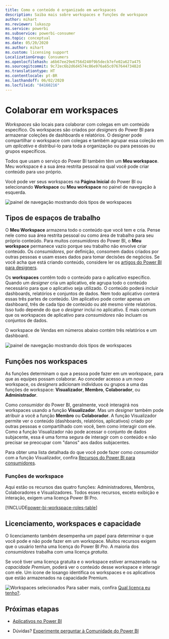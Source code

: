 ```yaml
---
title: Como o conteúdo é organizado em workspaces
description: Saiba mais sobre workspaces e funções de workspace
author: mihart
ms.reviewer: lukaszp
ms.service: powerbi
ms.subservice: powerbi-consumer
ms.topic: conceptual
ms.date: 05/20/2020
ms.author: mihart
ms.custom: licensing support
LocalizationGroup: Consumers
ms.openlocfilehash: a6b67ee29e6756d240f9b5decb7efe02a627a475
ms.sourcegitcommit: 9c72ec6b2d6d4574c86e976a65c076764473482d
ms.translationtype: HT
ms.contentlocale: pt-BR
ms.lasthandoff: 06/02/2020
ms.locfileid: "84160216"
---
```

# <a name="collaborate-in-workspaces"></a>Colaborar em workspaces

 *Workspaces* são locais para colaborar com colegas em um conteúdo específico. Os workspaces são criados por *designers* do Power BI para armazenar coleções de dashboards e relatórios. O designer pode compartilhar o workspace com colegas e também agrupar essa coleção em um *aplicativo* e distribuí-lo para toda a organização ou para pessoas ou grupos específicos. 

 Todos que usam o serviço do Power BI também têm um **Meu workspace**.  Meu workspace é a sua área restrita pessoal na qual você pode criar conteúdo para uso próprio.

 Você pode ver seus workspaces na **Página Inicial** do Power BI ou selecionando **Workspace** ou **Meu workspace** no painel de navegação à esquerda.

 ![painel de navegação mostrando dois tipos de workspaces](media/end-user-workspaces/power-bi-home.png)

## <a name="types-of-workspaces"></a>Tipos de espaços de trabalho
O **Meu Workspace** armazena todo o conteúdo que você tem e cria. Pense nele como sua área restrita pessoal ou como área de trabalho para seu próprio conteúdo. Para muitos *consumidores* do Power BI, o **Meu workspace** permanece vazio porque seu trabalho não envolve criar conteúdo. Os *consumidores*, por definição, consomem dados criados por outras pessoas e usam esses dados para tomar decisões de negócios. Se você acha que está criando conteúdo, considere ler os [artigos do Power BI para designers](../create-reports/index.yml).

Os **workspaces** contêm todo o conteúdo para o aplicativo específico. Quando um *designer* cria um aplicativo, ele agrupa todo o conteúdo necessário para que o aplicativo seja utilizado. O conteúdo poderá incluir dashboards, relatórios e conjuntos de dados. Nem todo aplicativo conterá essas três partes de conteúdo. Um aplicativo pode conter apenas um dashboard, três de cada tipo de conteúdo ou até mesmo vinte relatórios. Isso tudo depende do que o *designer* inclui no aplicativo. É mais comum que os workspaces de aplicativo para *consumidores* não incluam os conjuntos de dados.

O workspace de Vendas em números abaixo contém três relatórios e um dashboard. 

![painel de navegação mostrando dois tipos de workspaces](media/end-user-workspaces/power-bi-app-workspace.png)

## <a name="roles-in-the-workspaces"></a>Funções nos workspaces

As funções determinam o que a pessoa pode fazer em um workspace, para que as equipes possam colaborar.  Ao conceder acesso a um novo workspace, os *designers* adicionam indivíduos ou grupos a uma das funções de workspace: **Visualizador**, **Membro**, **Colaborador**, ou **Administrador**. 


Como *consumidor* do Power BI, geralmente, você interagirá nos workspaces usando a função **Visualizador**. Mas um *designer* também pode atribuir a você a função **Membro** ou **Colaborador**. A função Visualizador permite ver o conteúdo (dashboards, relatórios, aplicativos) criado por outras pessoas e compartilhado com você, bem como interagir com ele. Como a função Visualizador não pode acessar o conjunto de dados subjacente, essa é uma forma segura de interagir com o conteúdo e não precisar se preocupar com "danos" aos dados subjacentes.


Para obter uma lista detalhada do que você pode fazer como *consumidor* com a função Visualizador, confira [Recursos do Power BI para consumidores](end-user-features.md).


### <a name="workspace-roles"></a>Funções de workspace

Aqui estão os recursos das quatro funções: Administradores, Membros, Colaboradores e Visualizadores. Todos esses recursos, exceto exibição e interação, exigem uma licença Power BI Pro.

[!INCLUDE[power-bi-workspace-roles-table](../includes/power-bi-workspace-roles-table.md)]

## <a name="licensing-workspaces-and-capacity"></a>Licenciamento, workspaces e capacidade
O licenciamento também desempenha um papel para determinar o que você pode e não pode fazer em um workspace. Muitos recursos exigem que o usuário tenha uma licença do Power BI *Pro*. A maioria dos *consumidores* trabalha com uma licença *gratuita*. 

Se você tiver uma licença gratuita e o workspace estiver armazenado na *capacidade Premium*, poderá ver o conteúdo desse workspace e interagir com ele. Um ícone de losango identifica os workspaces e os aplicativos que estão armazenados na capacidade Premium.

![Workspaces selecionados](media/end-user-workspaces/power-bi-diamond.png) Para saber mais, confira [Qual licença eu tenho?](end-user-license.md).



## <a name="next-steps"></a>Próximas etapas
* [Aplicativos no Power BI](end-user-apps.md)    

* Dúvidas? [Experimente perguntar à Comunidade do Power BI](https://community.powerbi.com/)

